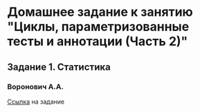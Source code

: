 # Домашнее задание к занятию "Циклы, параметризованные тесты и аннотации (Часть 2)"
## Задание 1. Статистика
### Воронович А.А.

[Ссылка](https://github.com/netology-code/javaqa2-homeworks/blob/main/CYCLES2.md#%D0%B7%D0%B0%D0%B4%D0%B0%D0%BD%D0%B8%D0%B5-1-%D1%81%D1%82%D0%B0%D1%82%D0%B8%D1%81%D1%82%D0%B8%D0%BA%D0%B0-%D0%BE%D0%B1%D1%8F%D0%B7%D0%B0%D1%82%D0%B5%D0%BB%D1%8C%D0%BD%D0%BE%D0%B5-%D0%BA-%D0%B2%D1%8B%D0%BF%D0%BE%D0%BB%D0%BD%D0%B5%D0%BD%D0%B8%D1%8E) на задание
